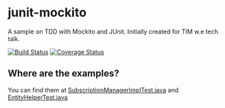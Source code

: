 junit-mockito
=============

A sample on TDD with Mockito and JUnit. Initially created for TIM w.e tech talk.

[![Build Status](https://travis-ci.org/rashidi/junit-mockito.svg?branch=master)](https://travis-ci.org/rashidi/junit-mockito)
[![Coverage Status](https://coveralls.io/repos/rashidi/junit-mockito/badge.png)](https://coveralls.io/r/rashidi/junit-mockito)

## Where are the examples?
You can find them at [SubscriptionManagerImplTest.java][1] and [EntityHelperTest.java][2]

[1]: https://github.com/rashidi/junit-mockito/blob/master/src/test/java/com/timwe/sg/apac/techtalk/tdd/subscription/SubscriptionManagerImplTest.java
[2]: https://github.com/rashidi/junit-mockito/blob/master/src/test/java/com/timwe/sg/apac/techtalk/tdd/entity/EntityHelperTest.java
